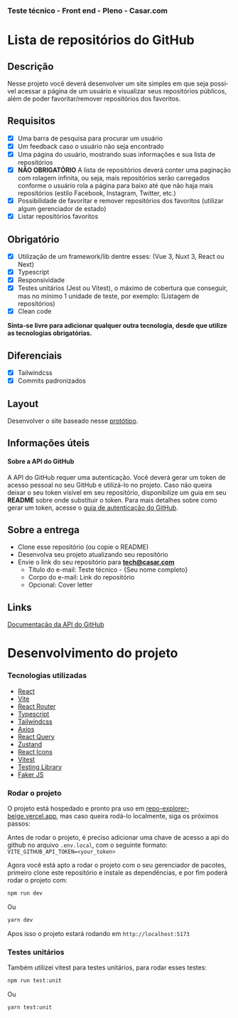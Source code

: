 ### Teste técnico - Front end - Pleno - Casar.com

# Lista de repositórios do GitHub

## Descrição

Nesse projeto você deverá desenvolver um site simples em que seja possí­vel acessar a página de um usuário e visualizar seus repositórios públicos, além de poder favoritar/remover repositórios dos favoritos.

## Requisitos

- [x] Uma barra de pesquisa para procurar um usuário
- [x] Um feedback caso o usuário não seja encontrado
- [x] Uma página do usuário, mostrando suas informações e sua lista de repositórios
- [x] **NÃO OBRIGATÓRIO** A lista de repositórios deverá conter uma paginação com rolagem infinita, ou seja, mais repositórios serão carregados conforme o usuário rola a página para baixo até que não haja mais repositórios (estilo Facebook, Instagram, Twitter, etc.)
- [x] Possibilidade de favoritar e remover repositórios dos favoritos (utilizar algum gerenciador de estado)
- [x] Listar repositórios favoritos

## Obrigatório

- [x] Utilização de um framework/lib dentre esses: (Vue 3, Nuxt 3, React ou Next)
- [x] Typescript
- [x] Responsividade
- [x] Testes unitários (Jest ou Vitest), o máximo de cobertura que conseguir, mas no mí­nimo 1 unidade de teste, por exemplo: (Listagem de repositórios)
- [x] Clean code

**Sinta-se livre para adicionar qualquer outra tecnologia, desde que utilize as tecnologias obrigatórias.**

## Diferenciais

- [x] Tailwindcss
- [x] Commits padronizados

## Layout

Desenvolver o site baseado nesse [protótipo](https://www.figma.com/file/NPsgIQuNZEv46Jy9u1d90E/Processo-Seletivo?node-id=0%3A1).

## Informações úteis

#### Sobre a API do GitHub

A API do GitHub requer uma autenticação. Você deverá gerar um token de acesso pessoal no seu GitHub e utilizá-lo no projeto.
Caso não queira deixar o seu token visí­vel em seu repositório, disponibilize um guia em seu **README** sobre onde substituir o token.
Para mais detalhes sobre como gerar um token, acesse o [guia de autenticação do GitHub](https://docs.github.com/pt/rest/authentication/authenticating-to-the-rest-api?apiVersion=2022-11-28).

## Sobre a entrega

- Clone esse repositório (ou copie o README)
- Desenvolva seu projeto atualizando seu repositório
- Envie o link do seu repositório para **tech@casar.com**
  - Tí­tulo do e-mail: Teste técnico - {Seu nome completo}
  - Corpo do e-mail: Link do repositório
  - Opcional: Cover letter

## Links

[Documentação da API do GitHub](https://docs.github.com/pt/rest?apiVersion=2022-11-28)

# Desenvolvimento do projeto

### Tecnologias utilizadas

- [React](https://react.dev/)
- [Vite](https://vitejs.dev/)
- [React Router](https://reactrouter.com/en/main/start/overview)
- [Typescript](https://www.typescriptlang.org/)
- [Tailwindcss](https://tailwindcss.com/)
- [Axios](https://axios-http.com/ptbr/)
- [React Query](https://tanstack.com/query/v3/)
- [Zustand](https://zustand-demo.pmnd.rs/)
- [React Icons](https://react-icons.github.io/react-icons/)
- [Vitest](https://vitest.dev/)
- [Testing Library](https://testing-library.com/)
- [Faker JS](https://fakerjs.dev/)

### Rodar o projeto

O projeto está hospedado e pronto pra uso em [repo-explorer-beige.vercel.app](https://repo-explorer-beige.vercel.app/), mas caso queira rodá-lo localmente, siga os próximos passos:

Antes de rodar o projeto, é preciso adicionar uma chave de acesso a api do github no arquivo `.env.local`, com o seguinte formato:
`VITE_GITHUB_API_TOKEN=<your_token>`

Agora você está apto a rodar o projeto com o seu gerenciador de pacotes,
primeiro clone este repositório e instale as dependências, e por fim poderá rodar o projeto com:

```sh
npm run dev
```

Ou

```sh
yarn dev
```

Apos isso o projeto estará rodando em `http://localhost:5173`

### Testes unitários

Também utilizei vitest para testes unitários, para rodar esses testes:

```sh
npm run test:unit
```

Ou

```sh
yarn test:unit
```
